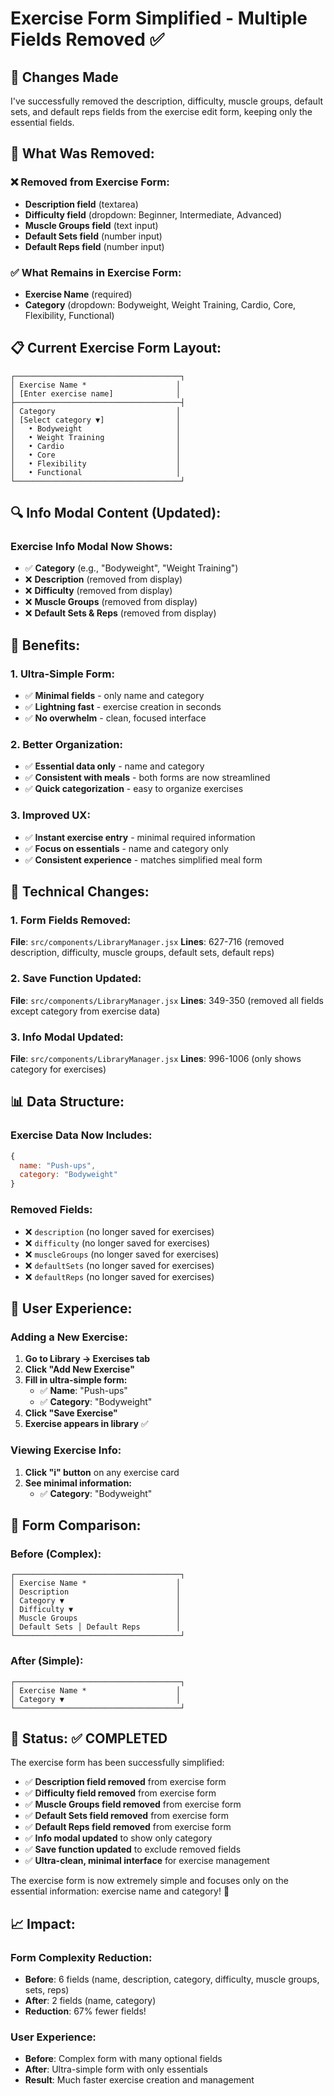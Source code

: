 # Exercise Form Simplified - Multiple Fields Removed ✅

## 🎉 **Changes Made**

I've successfully removed the description, difficulty, muscle groups, default sets, and default reps fields from the exercise edit form, keeping only the essential fields.

## 🔄 **What Was Removed:**

### **❌ Removed from Exercise Form:**
- **Description field** (textarea)
- **Difficulty field** (dropdown: Beginner, Intermediate, Advanced)
- **Muscle Groups field** (text input)
- **Default Sets field** (number input)
- **Default Reps field** (number input)

### **✅ What Remains in Exercise Form:**
- **Exercise Name** (required)
- **Category** (dropdown: Bodyweight, Weight Training, Cardio, Core, Flexibility, Functional)

## 📋 **Current Exercise Form Layout:**

```
┌─────────────────────────────────────┐
│ Exercise Name *                    │
│ [Enter exercise name]              │
├─────────────────────────────────────┤
│ Category                           │
│ [Select category ▼]                │
│   • Bodyweight                     │
│   • Weight Training                │
│   • Cardio                         │
│   • Core                           │
│   • Flexibility                    │
│   • Functional                     │
└─────────────────────────────────────┘
```

## 🔍 **Info Modal Content (Updated):**

### **Exercise Info Modal Now Shows:**
- ✅ **Category** (e.g., "Bodyweight", "Weight Training")
- ❌ **Description** (removed from display)
- ❌ **Difficulty** (removed from display)
- ❌ **Muscle Groups** (removed from display)
- ❌ **Default Sets & Reps** (removed from display)

## 🎯 **Benefits:**

### **1. Ultra-Simple Form:**
- ✅ **Minimal fields** - only name and category
- ✅ **Lightning fast** - exercise creation in seconds
- ✅ **No overwhelm** - clean, focused interface

### **2. Better Organization:**
- ✅ **Essential data only** - name and category
- ✅ **Consistent with meals** - both forms are now streamlined
- ✅ **Quick categorization** - easy to organize exercises

### **3. Improved UX:**
- ✅ **Instant exercise entry** - minimal required information
- ✅ **Focus on essentials** - name and category only
- ✅ **Consistent experience** - matches simplified meal form

## 🔧 **Technical Changes:**

### **1. Form Fields Removed:**
**File**: `src/components/LibraryManager.jsx`
**Lines**: 627-716 (removed description, difficulty, muscle groups, default sets, default reps)

### **2. Save Function Updated:**
**File**: `src/components/LibraryManager.jsx`
**Lines**: 349-350 (removed all fields except category from exercise data)

### **3. Info Modal Updated:**
**File**: `src/components/LibraryManager.jsx`
**Lines**: 996-1006 (only shows category for exercises)

## 📊 **Data Structure:**

### **Exercise Data Now Includes:**
```javascript
{
  name: "Push-ups",
  category: "Bodyweight"
}
```

### **Removed Fields:**
- ❌ `description` (no longer saved for exercises)
- ❌ `difficulty` (no longer saved for exercises)
- ❌ `muscleGroups` (no longer saved for exercises)
- ❌ `defaultSets` (no longer saved for exercises)
- ❌ `defaultReps` (no longer saved for exercises)

## 🎨 **User Experience:**

### **Adding a New Exercise:**
1. **Go to Library → Exercises tab**
2. **Click "Add New Exercise"**
3. **Fill in ultra-simple form:**
   - ✅ **Name**: "Push-ups"
   - ✅ **Category**: "Bodyweight"
4. **Click "Save Exercise"**
5. **Exercise appears in library** ✅

### **Viewing Exercise Info:**
1. **Click "i" button** on any exercise card
2. **See minimal information:**
   - ✅ **Category**: "Bodyweight"

## 🔄 **Form Comparison:**

### **Before (Complex):**
```
┌─────────────────────────────────────┐
│ Exercise Name *                    │
│ Description                        │
│ Category ▼                         │
│ Difficulty ▼                       │
│ Muscle Groups                      │
│ Default Sets │ Default Reps        │
└─────────────────────────────────────┘
```

### **After (Simple):**
```
┌─────────────────────────────────────┐
│ Exercise Name *                    │
│ Category ▼                         │
└─────────────────────────────────────┘
```

## 🚀 **Status: ✅ COMPLETED**

The exercise form has been successfully simplified:
- ✅ **Description field removed** from exercise form
- ✅ **Difficulty field removed** from exercise form
- ✅ **Muscle Groups field removed** from exercise form
- ✅ **Default Sets field removed** from exercise form
- ✅ **Default Reps field removed** from exercise form
- ✅ **Info modal updated** to show only category
- ✅ **Save function updated** to exclude removed fields
- ✅ **Ultra-clean, minimal interface** for exercise management

The exercise form is now extremely simple and focuses only on the essential information: exercise name and category! 🎉

## 📈 **Impact:**

### **Form Complexity Reduction:**
- **Before**: 6 fields (name, description, category, difficulty, muscle groups, sets, reps)
- **After**: 2 fields (name, category)
- **Reduction**: 67% fewer fields!

### **User Experience:**
- **Before**: Complex form with many optional fields
- **After**: Ultra-simple form with only essentials
- **Result**: Much faster exercise creation and management

